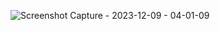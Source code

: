 ![Screenshot Capture - 2023-12-09 - 04-01-09](https://github.com/melanielaporte/toggle-buttons/assets/107901386/6d72567f-e6f9-4af1-abe7-45a12a204db6)
